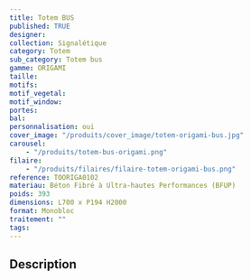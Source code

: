 ```yaml
---
title: Totem BUS
published: TRUE
designer:
collection: Signalétique
category: Totem
sub_category: Totem bus
gamme: ORIGAMI
taille:
motifs:
motif_vegetal:
motif_window:
portes:
bal:
personnalisation: oui
cover_image: "/produits/cover_image/totem-origami-bus.jpg"
carousel:
    - "/produits/totem-bus-origami.png"
filaire:
    - "/produits/filaires/filaire-totem-origami-bus.png"
reference: TOORIGA0102
materiau: Béton Fibré à Ultra-hautes Performances (BFUP)
poids: 393
dimensions: L700 x P194 H2000
format: Monobloc
traitement: ""
tags:
---
```


## Description
